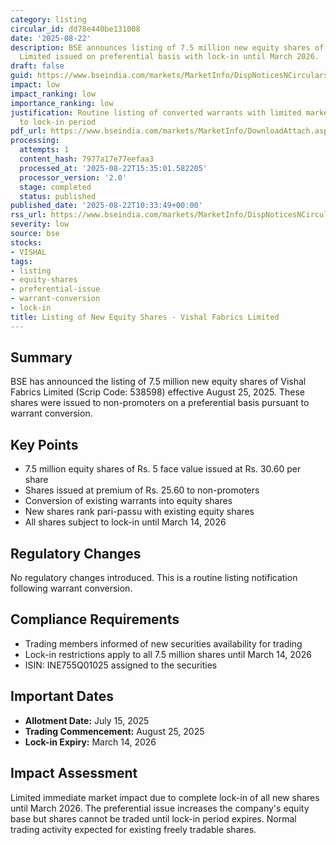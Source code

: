 ```yaml
---
category: listing
circular_id: dd78e440be131008
date: '2025-08-22'
description: BSE announces listing of 7.5 million new equity shares of Vishal Fabrics
  Limited issued on preferential basis with lock-in until March 2026.
draft: false
guid: https://www.bseindia.com/markets/MarketInfo/DispNoticesNCirculars.aspx?Noticeid={24194FEC-3830-4D14-8DCD-43A7F5C49C26}&noticeno=20250822-11&dt=08/22/2025&icount=11&totcount=66&flag=0
impact: low
impact_ranking: low
importance_ranking: low
justification: Routine listing of converted warrants with limited market impact due
  to lock-in period
pdf_url: https://www.bseindia.com/markets/MarketInfo/DownloadAttach.aspx?id=20250822-11&attachedId=
processing:
  attempts: 1
  content_hash: 7977a17e77eefaa3
  processed_at: '2025-08-22T15:35:01.582205'
  processor_version: '2.0'
  stage: completed
  status: published
published_date: '2025-08-22T10:33:49+00:00'
rss_url: https://www.bseindia.com/markets/MarketInfo/DispNoticesNCirculars.aspx?Noticeid={24194FEC-3830-4D14-8DCD-43A7F5C49C26}&noticeno=20250822-11&dt=08/22/2025&icount=11&totcount=66&flag=0
severity: low
source: bse
stocks:
- VISHAL
tags:
- listing
- equity-shares
- preferential-issue
- warrant-conversion
- lock-in
title: Listing of New Equity Shares - Vishal Fabrics Limited
---
```


## Summary

BSE has announced the listing of 7.5 million new equity shares of Vishal Fabrics Limited (Scrip Code: 538598) effective August 25, 2025. These shares were issued to non-promoters on a preferential basis pursuant to warrant conversion.

## Key Points

- 7.5 million equity shares of Rs. 5 face value issued at Rs. 30.60 per share
- Shares issued at premium of Rs. 25.60 to non-promoters
- Conversion of existing warrants into equity shares
- New shares rank pari-passu with existing equity shares
- All shares subject to lock-in until March 14, 2026

## Regulatory Changes

No regulatory changes introduced. This is a routine listing notification following warrant conversion.

## Compliance Requirements

- Trading members informed of new securities availability for trading
- Lock-in restrictions apply to all 7.5 million shares until March 14, 2026
- ISIN: INE755Q01025 assigned to the securities

## Important Dates

- **Allotment Date:** July 15, 2025
- **Trading Commencement:** August 25, 2025
- **Lock-in Expiry:** March 14, 2026

## Impact Assessment

Limited immediate market impact due to complete lock-in of all new shares until March 2026. The preferential issue increases the company's equity base but shares cannot be traded until lock-in period expires. Normal trading activity expected for existing freely tradable shares.